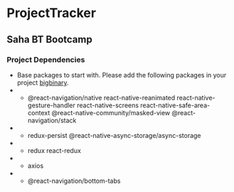 # ProjectTracker 
## Saha BT Bootcamp
### Project Dependencies
* Base packages to start with. Please add the following packages in your project [bigbinary](https://www.bigbinary.com/learn-react-native/initial-repo-configurations#base-packages-to-start-with).
* * @react-navigation/native react-native-reanimated react-native-gesture-handler react-native-screens react-native-safe-area-context @react-native-community/masked-view @react-navigation/stack
* * redux-persist @react-native-async-storage/async-storage
* * redux react-redux
* * axios
* * @react-navigation/bottom-tabs

